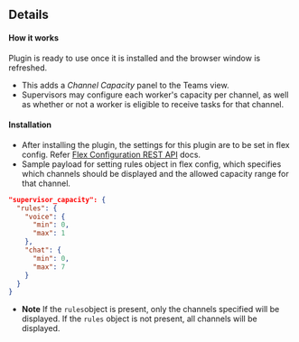 ## Details
#### How it works
Plugin is ready to use once it is installed and the browser window is refreshed.
- This adds a *Channel Capacity* panel to the Teams view.
- Supervisors may configure each worker's capacity per channel, as well as whether or not a worker is eligible to receive tasks for that channel.
#### Installation
- After installing the plugin, the settings for this plugin are to be set in flex config. Refer [Flex Configuration REST API](https://www.twilio.com/docs/flex/developer/config/flex-configuration-rest-api) docs. 
- Sample payload for setting rules object in flex config, which specifies which channels should be displayed and the allowed capacity range for that channel.
```json
"supervisor_capacity": {
  "rules": {
    "voice": {
      "min": 0,
      "max": 1
    },
    "chat": {
      "min": 0,
      "max": 7
    }
  }
}
```
- **Note** If the `rules`object is present, only the channels specified will be displayed. If the `rules` object is not present, all channels will be displayed.
